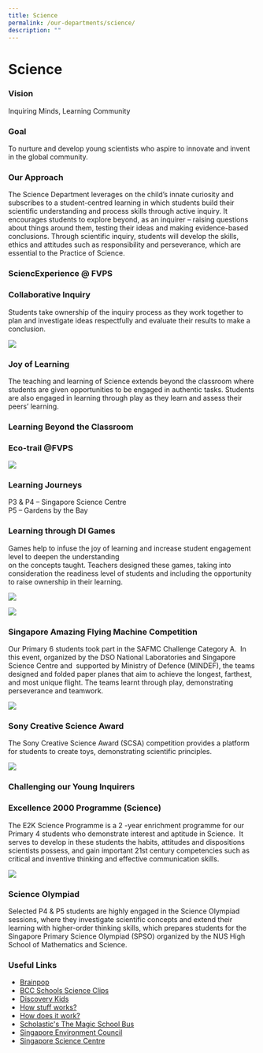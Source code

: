 ```yaml
---
title: Science
permalink: /our-departments/science/
description: ""
---
```

# Science

### Vision  

Inquiring Minds, Learning Community

### Goal  

To nurture and develop young scientists who aspire to innovate and invent in the global community.

### Our Approach

The Science Department leverages on the child’s innate curiosity and subscribes to a student-centred learning in which students build their scientific understanding and process skills through active inquiry. It encourages students to explore beyond, as an inquirer – raising questions about things around them, testing their ideas and making evidence-based conclusions. Through scientific inquiry, students will develop the skills, ethics and attitudes such as responsibility and perseverance, which are essential to the Practice of Science.

### **SciencExperience @ FVPS**

### Collaborative Inquiry  
Students take ownership of the inquiry process as they work together to plan and investigate ideas respectfully and evaluate their results to make a conclusion.


![](/images/Our%20departments/Science/science%20pic%201.jpg)

### Joy of Learning

The teaching and learning of Science extends beyond the classroom where students are given opportunities to be engaged in authentic tasks. Students are also engaged in learning through play as they learn and assess their peers’ learning.

### Learning Beyond the Classroom

### Eco-trail @FVPS

![](/images/Our%20departments/Science/science%20pic%202.jpg)

### Learning Journeys

P3 & P4 – Singapore Science Centre  
P5 – Gardens by the Bay 

### Learning through DI Games

Games help to infuse the joy of learning and increase student engagement level to deepen the understanding  
on the concepts taught. Teachers designed these games, taking into consideration the readiness level of students and including the opportunity to raise ownership in their learning.

![](/images/Our%20departments/Science/sciecne%20pic%203.jpg)

![](/images/Our%20departments/Science/science%20pic%204.jpg)

### Singapore Amazing Flying Machine Competition

Our Primary 6 students took part in the SAFMC Challenge Category A.  In this event, organized by the DSO National Laboratories and Singapore Science Centre and  supported by Ministry of Defence (MINDEF), the teams designed and folded paper planes that aim to achieve the longest, farthest, and most unique flight. The teams learnt through play, demonstrating perseverance and teamwork.

![](/images/Our%20departments/Science/sciecne%20pic%205.png)

### Sony Creative Science Award

The Sony Creative Science Award (SCSA) competition provides a platform for students to create toys, demonstrating scientific principles.


![](/images/Our%20departments/Science/science%20pic%206.jpg)


### Challenging our Young Inquirers

### **Excellence 2000 Programme (Science)**

The E2K Science Programme is a 2 -year enrichment programme for our Primary 4 students who demonstrate interest and aptitude in Science.  It serves to develop in these students the habits, attitudes and dispositions scientists possess, and gain important 21st century competencies such as critical and inventive thinking and effective communication skills.

![](/images/Our%20departments/Science/science%20pic%207.jpg)

### **Science Olympiad**  

Selected P4 & P5 students are highly engaged in the Science Olympiad sessions, where they investigate scientific concepts and extend their learning with higher-order thinking skills, which prepares students for the Singapore Primary Science Olympiad (SPSO) organized by the NUS High School of Mathematics and Science.

### Useful Links

*   <a href="https://www.brainpop.com/" target="_blank">Brainpop</a>
*   <a href="https://www.bbc.co.uk/schools/scienceclips/index_flash.shtml" target="_blank">BCC Schools Science Clips</a>
*   <a href="https://kids.discovery.com/" target="_blank">Discovery Kids</a>
*   <a href="https://www.howstuffworks.com/" target="_blank">How stuff works?</a>
*   <a href="https://www.energyquest.ca.gov/how_it_works/" target="_blank">How does it work?</a>[]()
*   <a href="https://www.scholastic.com/magicschoolbus/" target="_blank">Scholastic's The Magic School Bus</a>
*   <a href="https://www.sec.org.sg/" target="_blank">Singapore Environment Council</a>
*   <a href="https://www.science.edu.sg/Pages/SCBHome.aspx" target="_blank">Singapore Science Centre</a>